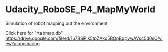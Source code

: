 # Udacity_RoboSE_P4_MapMyWorld
Simulation of robot mapping out the environment

Click here for "rtabmap.db"
https://drive.google.com/file/d/1u7BSPIk5tpZAko5BQpBdpvwAVs45d0sO/view?usp=sharing
